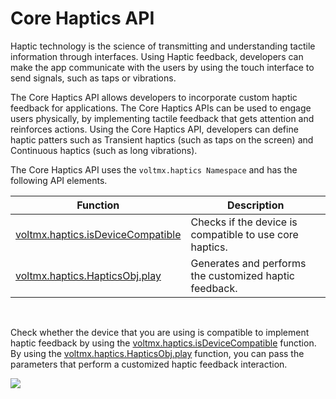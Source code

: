                             

Core Haptics API
================

Haptic technology is the science of transmitting and understanding tactile information through interfaces. Using Haptic feedback, developers can make the app communicate with the users by using the touch interface to send signals, such as taps or vibrations.

The Core Haptics API allows developers to incorporate custom haptic feedback for applications. The Core Haptics APIs can be used to engage users physically, by implementing tactile feedback that gets attention and reinforces actions. Using the Core Haptics API, developers can define haptic patters such as Transient haptics (such as taps on the screen) and Continuous haptics (such as long vibrations).

The Core Haptics API uses the `voltmx.haptics Namespace` and has the following API elements.

  
| Function | Description |
| --- | --- |
| [voltmx.haptics.isDeviceCompatible](voltmx.haptics.md#isDeviceCompatible) | Checks if the device is compatible to use core haptics. |
| [voltmx.haptics.HapticsObj.play](voltmx.haptics.md#HapticsObj.play) | Generates and performs the customized haptic feedback. |

 

Check whether the device that you are using is compatible to implement haptic feedback by using the [voltmx.haptics.isDeviceCompatible](voltmx.haptics.md#isDeviceCompatible) function. By using the [voltmx.haptics.HapticsObj.play](voltmx.haptics.md#HapticsObj.play) function, you can pass the parameters that perform a customized haptic feedback interaction.

![](resources/prettify/onload.png)
